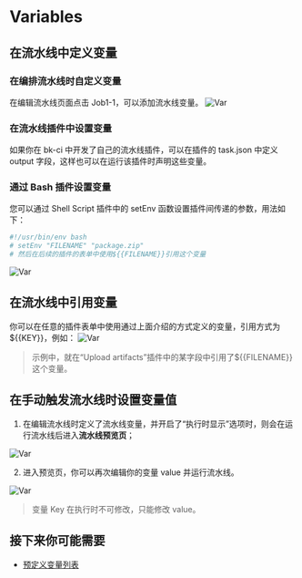# Variables

## 在流水线中定义变量

### 在编排流水线时自定义变量

在编辑流水线页面点击 Job1-1，可以添加流水线变量。
![Var](../assets/variables_1.png)

### 在流水线插件中设置变量

如果你在 bk-ci 中开发了自己的流水线插件，可以在插件的 task.json 中定义 output 字段，这样也可以在运行该插件时声明这些变量。

### 通过 Bash 插件设置变量

您可以通过 Shell Script 插件中的 setEnv 函数设置插件间传递的参数，用法如下：

```bash
#!/usr/bin/env bash
# setEnv "FILENAME" "package.zip"
# 然后在后续的插件的表单中使用${{FILENAME}}引用这个变量
```

![Var](../assets/variables_2.png)

## 在流水线中引用变量

你可以在任意的插件表单中使用通过上面介绍的方式定义的变量，引用方式为${{KEY}}，例如：
![Var](../assets/variables_3.png)
> 示例中，就在“Upload artifacts”插件中的某字段中引用了${{FILENAME}}这个变量。

## 在手动触发流水线时设置变量值

1. 在编辑流水线时定义了流水线变量，并开启了“执行时显示”选项时，则会在运行流水线后进入**流水线预览页**；

![Var](../assets/variables_4.png)

2. 进入预览页，你可以再次编辑你的变量 value 并运行流水线。

![Var](../assets/variables_5.png)

> 变量 Key 在执行时不可修改，只能修改 value。

## 接下来你可能需要

- [预定义变量列表](../FAQS/Variables.md)
